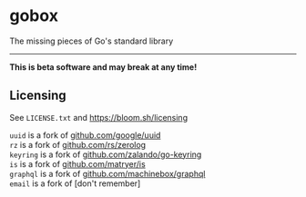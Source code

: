 # gobox

The missing pieces of Go's standard library


---------------------------------------------

**This is beta software and may break at any time!**


## Licensing

See `LICENSE.txt` and https://bloom.sh/licensing

`uuid` is a fork of [github.com/google/uuid](https://github.com/google/uuid) <br>
`rz` is a fork of [github.com/rs/zerolog](https://github.com/rs/zerolog) <br>
`keyring` is a fork of [github.com/zalando/go-keyring](https://github.com/zalando/go-keyring) <br>
`is` is a fork of [github.com/matryer/is](https://github.com/matryer/is) <br>
`graphql` is a fork of [github.com/machinebox/graphql](https://github.com/machinebox/graphql) <br>
`email` is a fork of [don't remember]
